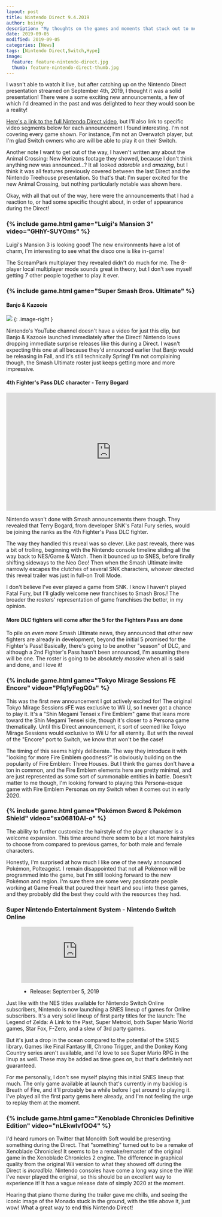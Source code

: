 ```yaml
---
layout: post
title: Nintendo Direct 9.4.2019
author: bsinky
description: "My thoughts on the games and moments that stuck out to me during the September 4th 2019 Nintendo Direct."
date: 2019-09-05
modified: 2019-09-05
categories: [News]
tags: [Nintendo Direct,Switch,Hype]
image:
  feature: feature-nintendo-direct.jpg
  thumb: feature-nintendo-direct-thumb.jpg
---
```


I wasn't able to watch it live, but after catching up on the Nintendo Direct
presentation streamed on September 4th, 2019, I thought it was a solid
presentation! There were a some exciting new announcements, a few of which I'd
dreamed in the past and was delighted to hear they would soon be a reality!

<!--more-->

[Here's a link to the full Nintendo Direct video](https://youtu.be/8TVE44feo_I),
but I'll also link to specific video segments below for each announcement I
found interesting. I'm not covering every game shown. For instance, I'm not an
Overwatch player, but I'm glad Switch owners who are will be able to play it on
their Switch.

Another note I want to get out of the way, I haven't written any about the
Animal Crossing: New Horizons footage they showed, because I don't think
anything new was announced...? It all looked *adorable* and *amazing*, but I
think it was all features previously covered between the last Direct and the
Nintendo Treehouse presentation. So that's that: I'm super excited for the new
Animal Crossing, but nothing particularly notable was shown here.

Okay, with all that out of the way, here were the announcements that I had a
reaction to, or had some specific thought about, in order of appearance during
the Direct!

### {% include game.html game="Luigi's Mansion 3" video="GHhY-SUYOms" %}

Luigi's Mansion 3 is looking good! The new environments have a lot of charm, I'm
interesting to see what the disco one is like in-game!

The ScreamPark multiplayer they revealed didn't do much for me. The 8-player
local multiplayer mode sounds great in theory, but I don't see myself getting 7
other people together to play it ever.

### {% include game.html game="Super Smash Bros. Ultimate" %}

#### Banjo & Kazooie

[![](https://i.imgur.com/KGRRmtUm.jpg)](https://i.imgur.com/KGRRmtU.jpg)
{: .image-right }

Nintendo's YouTube channel doesn't have a video for just this clip, but Banjo &
Kazooie launched immediately after the Direct! Nintendo loves dropping immediate
surprise releases like this during a Direct. I wasn't expecting this one at all
because they'd announced earlier that Banjo would be releasing in Fall, and it's
still technically Spring! I'm not complaining though, the Smash Ultimate roster
just keeps getting more and more impressive.

#### 4th Fighter's Pass DLC character - Terry Bogard

<iframe width="560" height="315" src="https://www.youtube.com/embed/FxnUT1goPL8" frameborder="0" allow="accelerometer; autoplay; encrypted-media; gyroscope; picture-in-picture" allowfullscreen></iframe>

Nintendo wasn't done with Smash announcements there though. They revealed that
Terry Bogard, from developer SNK's Fatal Fury series, would be joining the ranks
as the 4th Fighter's Pass DLC fighter.

The way they handled this reveal was so clever. Like past reveals, there was a
bit of trolling, beginning with the Nintendo console timeline sliding all the
way back to NES/Game & Watch. Then it bounced up to SNES, before finally
shifting sideways to the Neo Geo! Then when the Smash Ultimate invite narrowly
escapes the clutches of several SNK characters, whoever directed this reveal
trailer was just in full-on Troll Mode.

I don't believe I've ever played a game from SNK. I know I haven't played Fatal
Fury, but I'll gladly welcome new franchises to Smash Bros.! The broader the
rosters' representation of game franchises the better, in my opinion.

#### More DLC fighters will come after the 5 for the Fighters Pass are done

To pile on *even more* Smash Ultimate news, they announced that other new
fighters are already in development, beyond the initial 5 promised for the
Fighter's Pass! Basically, there's going to be another "season" of DLC, and
although a 2nd Fighter's Pass hasn't been announced, I'm assuming there will be
one. The roster is going to be absolutely *massive* when all is said and done,
and I love it!

### {% include game.html game="Tokyo Mirage Sessions FE Encore" video="Pfq1yFegQ0s" %}

This was the first new announcement I got actively excited for! The original
Tokyo Mirage Sessions ♯FE was exclusive to Wii U, so I never got a chance to
play it. It's a "Shin Megami Tensei x Fire Emblem" game that leans more toward
the Shin Megami Tensei side, though it's closer to a Persona game thematically.
Until this Direct announcement, it sort of seemed like Tokyo Mirage Sessions
would exclusive to Wii U for all eternity. But with the reveal of the "Encore"
port to Switch, we know that won't be the case!

The timing of this seems highly deliberate. The way they introduce it with
"looking for more Fire Emblem goodness?" is obviously building on the popularity
of Fire Emblem: Three Houses. But I think the games don't have a ton in common,
and the Fire Emblem elements here are pretty minimal, and are just represented
as some sort of summonable entities in battle. Doesn't matter to me though, I'm
looking forward to playing this Persona-esque game with Fire Emblem Personas on
my Switch when it comes out in early 2020.

### {% include game.html game="Pokémon Sword & Pokémon Shield" video="sx06810AI-o" %}

The ability to further customize the hairstyle of the player character is a
welcome expansion. This time around there seem to be a lot more hairstyles to
choose from compared to previous games, for both male and female characters.

Honestly, I'm surprised at how much I like one of the newly announced Pokémon,
Polteageist. I remain disappointed that not all Pokémon will be programmed into
the game, but I'm still looking forward to the new Pokémon and region. I'm sure
there are some very passionate people working at Game Freak that poured their
heart and soul into these games, and they probably did the best they could with
the resources they had.

### Super Nintendo Entertainment System - Nintendo Switch Online

<figure class="center">
  <iframe src="https://www.youtube.com/embed/esNJUSMsDG4" allow="accelerometer; autoplay; encrypted-media; gyroscope; picture-in-picture" allowfullscreen="" id="fitvid519402" frameborder="0"></iframe>
  <ul>
    <li>Release: September 5, 2019</li>
  </ul>
</figure>

Just like with the NES titles available for Nintendo Switch Online subscribers,
Nintendo is now launching a SNES lineup of games for Online subscribers. It's a
very solid lineup of first party titles for the launch: The Legend of Zelda: A
Link to the Past, Super Metroid, both Super Mario World games, Star Fox, F-Zero,
and a slew of 3rd party games.

But it's just a drop in the ocean compared to the potential of the SNES library.
Games like Final Fantasy III, Chrono Trigger, and the Donkey Kong Country series
aren't available, and I'd love to see Super Mario RPG in the linup as well.
These may be added as time goes on, but that's definitely not guaranteed.

For me personally, I don't see myself playing this initial SNES lineup that
much. The only game available at launch that's currently in my backlog is Breath
of Fire, and it'll probably be a while before I get around to playing it. I've
played all the first party gems here already, and I'm not feeling the urge to
replay them at the moment.

### {% include game.html game="Xenoblade Chronicles Definitive Edition" video="nLEkwIvfOO4" %}

I'd heard rumors on Twitter that Monolith Soft would be presenting something
during the Direct. That "something" turned out to be a remake of Xenoblade
Chronicles! It seems to be a remake/remaster of the original game in the
Xenoblade Chronicles 2 engine. The difference in graphical quality from the
original Wii version to what they showed off during the Direct is *incredible*.
Nintendo consoles have come a long way since the Wii! I've never played the
original, so this should be an excellent way to experience it! It has a vague
release date of simply 2020 at the moment.

Hearing that piano theme during the trailer gave me chills, and seeing the
iconic image of the Monado stuck in the ground, with the title above it, just
wow! What a great way to end this Nintendo Direct!
